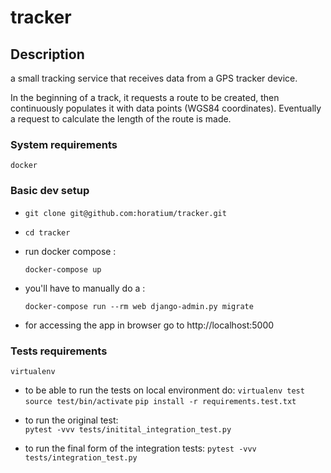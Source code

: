 # tracker

Description
-----------
a small tracking service that receives data from a GPS tracker device.

In the beginning of a track, it requests a route to be created, then continuously populates it with data points (WGS84 coordinates). Eventually a request to calculate the length of the route is made.

### System requirements

    docker

### Basic dev setup

* `git clone git@github.com:horatium/tracker.git`

* `cd tracker`

* run docker compose :

    `docker-compose up`

* you'll have to manually do a :

    `docker-compose run --rm web django-admin.py migrate`

* for accessing the app in browser go to http://localhost:5000

### Tests requirements

    virtualenv

* to be able to run the tests on local environment do:
    `virtualenv test`
    `source test/bin/activate`
    `pip install -r requirements.test.txt`
    
* to run the original test:    
    `pytest -vvv tests/initital_integration_test.py`
    
* to run the final form of the integration tests:
    `pytest -vvv tests/integration_test.py`


